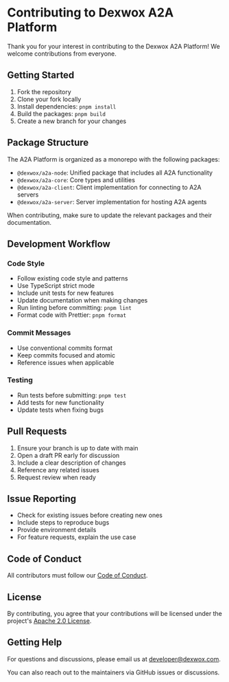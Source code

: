 # Contributing to Dexwox A2A Platform

Thank you for your interest in contributing to the Dexwox A2A Platform! We welcome contributions from everyone.

## Getting Started

1. Fork the repository
2. Clone your fork locally
3. Install dependencies: `pnpm install`
4. Build the packages: `pnpm build`
5. Create a new branch for your changes

## Package Structure

The A2A Platform is organized as a monorepo with the following packages:

- `@dexwox/a2a-node`: Unified package that includes all A2A functionality
- `@dexwox/a2a-core`: Core types and utilities
- `@dexwox/a2a-client`: Client implementation for connecting to A2A servers
- `@dexwox/a2a-server`: Server implementation for hosting A2A agents

When contributing, make sure to update the relevant packages and their documentation.

## Development Workflow

### Code Style
- Follow existing code style and patterns
- Use TypeScript strict mode
- Include unit tests for new features
- Update documentation when making changes
- Run linting before committing: `pnpm lint`
- Format code with Prettier: `pnpm format`

### Commit Messages
- Use conventional commits format
- Keep commits focused and atomic
- Reference issues when applicable

### Testing
- Run tests before submitting: `pnpm test`
- Add tests for new functionality
- Update tests when fixing bugs

## Pull Requests

1. Ensure your branch is up to date with main
2. Open a draft PR early for discussion
3. Include a clear description of changes
4. Reference any related issues
5. Request review when ready

## Issue Reporting

- Check for existing issues before creating new ones
- Include steps to reproduce bugs
- Provide environment details
- For feature requests, explain the use case

## Code of Conduct

All contributors must follow our [Code of Conduct](CODE_OF_CONDUCT.md).

## License

By contributing, you agree that your contributions will be licensed under the project's [Apache 2.0 License](LICENSE).

## Getting Help

For questions and discussions, please email us at [developer@dexwox.com](mailto:developer@dexwox.com).

You can also reach out to the maintainers via GitHub issues or discussions.

